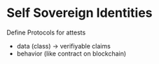 Self Sovereign Identities
=========================


Define Protocols for attests
- data (class) -> verifiyable claims
- behavior (like contract on blockchain)

